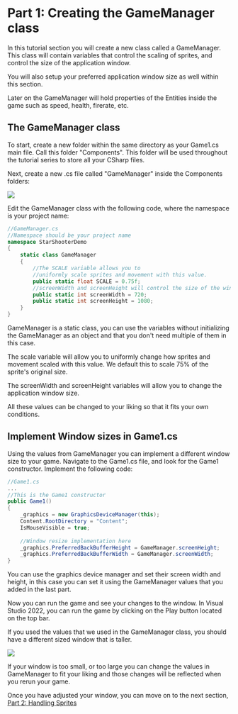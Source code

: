 # Part 1: Creating the GameManager class
In this tutorial section you will create a new class called a GameManager. This class will contain variables that control the scaling of sprites, and control the size of the application window.

You will also setup your preferred application window size as well within this section.

Later on the GameManager will hold properties of the Entities inside the game such as speed, health, firerate, etc.

## The GameManager class
To start, create a new folder within the same directory as your Game1.cs main file. Call this folder "Components". This folder will be used throughout the tutorial series to store all your CSharp files.

Next, create a new .cs file called "GameManager" inside the Components folders:

![](https://i.imgur.com/BPOdOui.png)

Edit the GameManager class with the following code, where the namespace is your project name:

```csharp
//GameManager.cs
//Namespace should be your project name
namespace StarShooterDemo
{
    static class GameManager
    {
        //The SCALE variable allows you to 
        //uniformly scale sprites and movement with this value.
        public static float SCALE = 0.75f;
        //screenWidth and screenHeight will control the size of the window
        public static int screenWidth = 720;
        public static int screenHeight = 1080;
    }
}
```

GameManager is a static class, you can use the variables without initializing the GameManager as an object and that you don't need multiple of them in this case.

The scale variable will allow you to uniformly change how sprites and movement scaled with this value. We default this to scale 75% of the sprite's original size.

The screenWidth and screenHeight variables will allow you to change the application window size.

All these values can be changed to your liking so that it fits your own conditions.

## Implement Window sizes in Game1.cs
Using the values from GameManager you can implement a different window size to your game. Navigate to the Game1.cs file, and look for the Game1 constructor. Implement the following code:

```csharp
//Game1.cs
...
//This is the Game1 constructor
public Game1() 
{
    _graphics = new GraphicsDeviceManager(this);
    Content.RootDirectory = "Content";
    IsMouseVisible = true;
    
    //Window resize implementation here
    _graphics.PreferredBackBufferHeight = GameManager.screenHeight;
    _graphics.PreferredBackBufferWidth = GameManager.screenWidth;
}
```

You can use the graphics device manager and set their screen width and height, in this case you can set it using the GameManager values that you added in the last part.

Now you can run the game and see your changes to the window. In Visual Studio 2022, you can run the game by clicking on the Play button located on the top bar.

If you used the values that we used in the GameManager class, you should have a different sized window that is taller.

![](https://i.imgur.com/9WutWxq.png)

If your window is too small, or too large you can change the values in GameManager to fit your liking and those changes will be reflected when you rerun your game.

Once you have adjusted your window, you can move on to the next section, [Part 2: Handling Sprites](https://hackmd.io/Z-_zLtMKQciOXvZVlCxrVA)